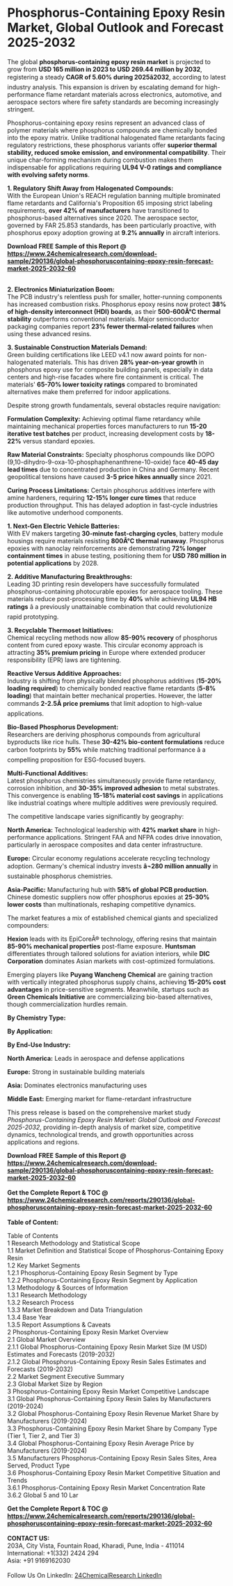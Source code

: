 <h1>Phosphorus-Containing Epoxy Resin Market, Global Outlook and Forecast 2025-2032</h1><p>The global <strong>phosphorus-containing epoxy resin market</strong> is projected to grow from <strong>USD 165 million in 2023 to USD 269.44 million by 2032</strong>, registering a steady <strong>CAGR of 5.60% during 2025â2032</strong>, according to latest industry analysis. This expansion is driven by escalating demand for high-performance flame retardant materials across electronics, automotive, and aerospace sectors where fire safety standards are becoming increasingly stringent.</p><p>Phosphorus-containing epoxy resins represent an advanced class of polymer materials where phosphorus compounds are chemically bonded into the epoxy matrix. Unlike traditional halogenated flame retardants facing regulatory restrictions, these phosphorus variants offer <strong>superior thermal stability, reduced smoke emission, and environmental compatibility</strong>. Their unique char-forming mechanism during combustion makes them indispensable for applications requiring <strong>UL94 V-0 ratings and compliance with evolving safety norms</strong>.</p><p><strong>1. Regulatory Shift Away from Halogenated Compounds:</strong><br>
With the European Union's REACH regulation banning multiple brominated flame retardants and California's Proposition 65 imposing strict labeling requirements, <strong>over 42% of manufacturers</strong> have transitioned to phosphorus-based alternatives since 2020. The aerospace sector, governed by FAR 25.853 standards, has been particularly proactive, with phosphorus epoxy adoption growing at <strong>9.2% annually</strong> in aircraft interiors.</p><div><b>Download FREE Sample of this Report @ 
            <a href="https://www.24chemicalresearch.com/download-sample/290136/global-phosphoruscontaining-epoxy-resin-forecast-market-2025-2032-60">
            https://www.24chemicalresearch.com/download-sample/290136/global-phosphoruscontaining-epoxy-resin-forecast-market-2025-2032-60</a></b></div><br><p><strong>2. Electronics Miniaturization Boom:</strong><br>
The PCB industry's relentless push for smaller, hotter-running components has increased combustion risks. Phosphorus epoxy resins now protect <strong>38% of high-density interconnect (HDI) boards</strong>, as their <strong>500-600Â°C thermal stability</strong> outperforms conventional materials. Major semiconductor packaging companies report <strong>23% fewer thermal-related failures</strong> when using these advanced resins.</p><p><strong>3. Sustainable Construction Materials Demand:</strong><br>
Green building certifications like LEED v4.1 now award points for non-halogenated materials. This has driven <strong>28% year-on-year growth</strong> in phosphorus epoxy use for composite building panels, especially in data centers and high-rise facades where fire containment is critical. The materials' <strong>65-70% lower toxicity ratings</strong> compared to brominated alternatives make them preferred for indoor applications.</p><p>Despite strong growth fundamentals, several obstacles require navigation:</p><p><strong>Formulation Complexity:</strong> Achieving optimal flame retardancy while maintaining mechanical properties forces manufacturers to run <strong>15-20 iterative test batches</strong> per product, increasing development costs by <strong>18-22%</strong> versus standard epoxies.</p><p><strong>Raw Material Constraints:</strong> Specialty phosphorus compounds like DOPO (9,10-dihydro-9-oxa-10-phosphaphenanthrene-10-oxide) face <strong>40-45 day lead times</strong> due to concentrated production in China and Germany. Recent geopolitical tensions have caused <strong>3-5 price hikes annually</strong> since 2021.</p><p><strong>Curing Process Limitations:</strong> Certain phosphorus additives interfere with amine hardeners, requiring <strong>12-15% longer cure times</strong> that reduce production throughput. This has delayed adoption in fast-cycle industries like automotive underhood components.</p><p><strong>1. Next-Gen Electric Vehicle Batteries:</strong><br>
With EV makers targeting <strong>30-minute fast-charging cycles</strong>, battery module housings require materials resisting <strong>800Â°C thermal runaway</strong>. Phosphorus epoxies with nanoclay reinforcements are demonstrating <strong>72% longer containment times</strong> in abuse testing, positioning them for <strong>USD 780 million in potential applications</strong> by 2028.</p><p><strong>2. Additive Manufacturing Breakthroughs:</strong><br>
Leading 3D printing resin developers have successfully formulated phosphorus-containing photocurable epoxies for aerospace tooling. These materials reduce post-processing time by <strong>40%</strong> while achieving <strong>UL94 HB ratings</strong> â a previously unattainable combination that could revolutionize rapid prototyping.</p><p><strong>3. Recyclable Thermoset Initiatives:</strong><br>
Chemical recycling methods now allow <strong>85-90% recovery</strong> of phosphorus content from cured epoxy waste. This circular economy approach is attracting <strong>35% premium pricing</strong> in Europe where extended producer responsibility (EPR) laws are tightening.</p><p><strong>Reactive Versus Additive Approaches:</strong><br>
	Industry is shifting from physically blended phosphorus additives (<strong>15-20% loading required</strong>) to chemically bonded reactive flame retardants (<strong>5-8% loading</strong>) that maintain better mechanical properties. However, the latter commands <strong>2-2.5Ã price premiums</strong> that limit adoption to high-value applications.</p><p><strong>Bio-Based Phosphorus Development:</strong><br>
	Researchers are deriving phosphorus compounds from agricultural byproducts like rice hulls. These <strong>30-42% bio-content formulations</strong> reduce carbon footprints by <strong>55%</strong> while matching traditional performance â a compelling proposition for ESG-focused buyers.</p><p><strong>Multi-Functional Additives:</strong><br>
	Latest phosphorus chemistries simultaneously provide flame retardancy, corrosion inhibition, and <strong>30-35% improved adhesion</strong> to metal substrates. This convergence is enabling <strong>15-18% material cost savings</strong> in applications like industrial coatings where multiple additives were previously required.</p><p>The competitive landscape varies significantly by geography:</p><p><strong>North America:</strong> Technological leadership with <strong>42% market share</strong> in high-performance applications. Stringent FAA and NFPA codes drive innovation, particularly in aerospace composites and data center infrastructure.</p><p><strong>Europe:</strong> Circular economy regulations accelerate recycling technology adoption. Germany's chemical industry invests <strong>â¬280 million annually</strong> in sustainable phosphorus chemistries.</p><p><strong>Asia-Pacific:</strong> Manufacturing hub with <strong>58% of global PCB production</strong>. Chinese domestic suppliers now offer phosphorus epoxies at <strong>25-30% lower costs</strong> than multinationals, reshaping competitive dynamics.</p><p>The market features a mix of established chemical giants and specialized compounders:</p><p><strong>Hexion</strong> leads with its EpiCoreÂ® technology, offering resins that maintain <strong>85-90% mechanical properties</strong> post-flame exposure. <strong>Huntsman</strong> differentiates through tailored solutions for aviation interiors, while <strong>DIC Corporation</strong> dominates Asian markets with cost-optimized formulations.</p><p>Emerging players like <strong>Puyang Wancheng Chemical</strong> are gaining traction with vertically integrated phosphorus supply chains, achieving <strong>15-20% cost advantages</strong> in price-sensitive segments. Meanwhile, startups such as <strong>Green Chemicals Initiative</strong> are commercializing bio-based alternatives, though commercialization hurdles remain.</p><p><strong>By Chemistry Type:</strong></p><p><strong>By Application:</strong></p><p><strong>By End-Use Industry:</strong></p><p><strong>North America:</strong> Leads in aerospace and defense applications</p><p><strong>Europe:</strong> Strong in sustainable building materials</p><p><strong>Asia:</strong> Dominates electronics manufacturing uses</p><p><strong>Middle East:</strong> Emerging market for flame-retardant infrastructure</p><p>This press release is based on the comprehensive market study <em>Phosphorus-Containing Epoxy Resin Market: Global Outlook and Forecast 2025-2032</em>, providing in-depth analysis of market size, competitive dynamics, technological trends, and growth opportunities across applications and regions.</p><div><b>Download FREE Sample of this Report @ 
            <a href="https://www.24chemicalresearch.com/download-sample/290136/global-phosphoruscontaining-epoxy-resin-forecast-market-2025-2032-60">
            https://www.24chemicalresearch.com/download-sample/290136/global-phosphoruscontaining-epoxy-resin-forecast-market-2025-2032-60</a></b></div><br><div><b>Get the Complete Report & TOC @ 
            <a href="https://www.24chemicalresearch.com/reports/290136/global-phosphoruscontaining-epoxy-resin-forecast-market-2025-2032-60">
            https://www.24chemicalresearch.com/reports/290136/global-phosphoruscontaining-epoxy-resin-forecast-market-2025-2032-60</a></b></div><br>
            <b>Table of Content:</b><p>Table of Contents<br />
1 Research Methodology and Statistical Scope<br />
1.1 Market Definition and Statistical Scope of Phosphorus-Containing Epoxy Resin<br />
1.2 Key Market Segments<br />
1.2.1 Phosphorus-Containing Epoxy Resin Segment by Type<br />
1.2.2 Phosphorus-Containing Epoxy Resin Segment by Application<br />
1.3 Methodology & Sources of Information<br />
1.3.1 Research Methodology<br />
1.3.2 Research Process<br />
1.3.3 Market Breakdown and Data Triangulation<br />
1.3.4 Base Year<br />
1.3.5 Report Assumptions & Caveats<br />
2 Phosphorus-Containing Epoxy Resin Market Overview<br />
2.1 Global Market Overview<br />
2.1.1 Global Phosphorus-Containing Epoxy Resin Market Size (M USD) Estimates and Forecasts (2019-2032)<br />
2.1.2 Global Phosphorus-Containing Epoxy Resin Sales Estimates and Forecasts (2019-2032)<br />
2.2 Market Segment Executive Summary<br />
2.3 Global Market Size by Region<br />
3 Phosphorus-Containing Epoxy Resin Market Competitive Landscape<br />
3.1 Global Phosphorus-Containing Epoxy Resin Sales by Manufacturers (2019-2024)<br />
3.2 Global Phosphorus-Containing Epoxy Resin Revenue Market Share by Manufacturers (2019-2024)<br />
3.3 Phosphorus-Containing Epoxy Resin Market Share by Company Type (Tier 1, Tier 2, and Tier 3)<br />
3.4 Global Phosphorus-Containing Epoxy Resin Average Price by Manufacturers (2019-2024)<br />
3.5 Manufacturers Phosphorus-Containing Epoxy Resin Sales Sites, Area Served, Product Type<br />
3.6 Phosphorus-Containing Epoxy Resin Market Competitive Situation and Trends<br />
3.6.1 Phosphorus-Containing Epoxy Resin Market Concentration Rate<br />
3.6.2 Global 5 and 10 Lar</p><div><b>Get the Complete Report & TOC @ 
            <a href="https://www.24chemicalresearch.com/reports/290136/global-phosphoruscontaining-epoxy-resin-forecast-market-2025-2032-60">
            https://www.24chemicalresearch.com/reports/290136/global-phosphoruscontaining-epoxy-resin-forecast-market-2025-2032-60</a></b></div><br><b>CONTACT US:</b><br>
            203A, City Vista, Fountain Road, Kharadi, Pune, India - 411014<br>
            International: +1(332) 2424 294<br>
            Asia: +91 9169162030 <br><br>
            Follow Us On LinkedIn: <a href="https://www.linkedin.com/company/24chemicalresearch/">24ChemicalResearch LinkedIn</a>